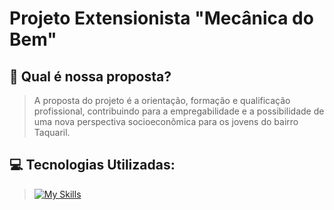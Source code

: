 # Projeto Extensionista "Mecânica do Bem"
## :car: Qual é nossa proposta?
> A proposta do projeto é a orientação, formação e qualificação profissional, contribuindo para a empregabilidade e a possibilidade de uma nova perspectiva socioeconômica para os jovens do bairro Taquaril.
## :computer: Tecnologias Utilizadas:
> [![My Skills](https://skills.thijs.gg/icons?i=bootstrap,html,css,js,nodejs,mongodb,mysql)](https://skills.thijs.gg)
